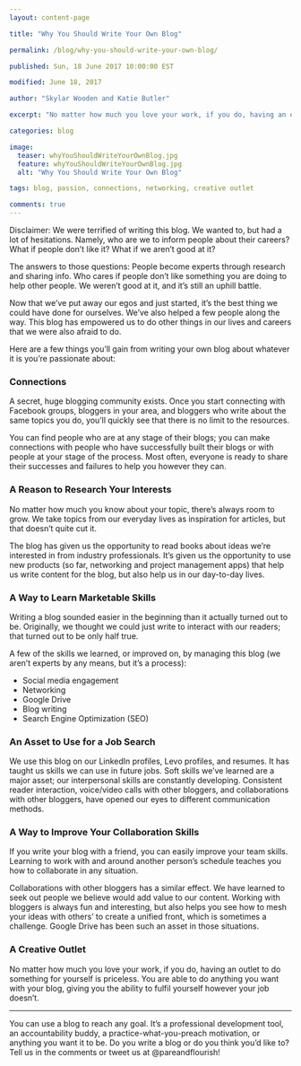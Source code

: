 ```yaml
---
layout: content-page

title: "Why You Should Write Your Own Blog"

permalink: /blog/why-you-should-write-your-own-blog/

published: Sun, 18 June 2017 10:00:00 EST

modified: June 18, 2017

author: "Skylar Wooden and Katie Butler"

excerpt: "No matter how much you love your work, if you do, having an outlet to do something for yourself is priceless. You are able to do anything you want with your blog, giving you the ability to fulfil yourself however your job doesn’t."

categories: blog

image:
  teaser: whyYouShouldWriteYourOwnBlog.jpg
  feature: whyYouShouldWriteYourOwnBlog.jpg
  alt: "Why You Should Write Your Own Blog"

tags: blog, passion, connections, networking, creative outlet

comments: true
---
```


Disclaimer: We were terrified of writing this blog. We wanted to, but had a lot of hesitations. Namely, who are we to inform people about their careers? What if people don’t like it? What if we aren’t good at it? 
 
The answers to those questions: People become experts through research and sharing info. Who cares if people don’t like something you are doing to help other people. We weren’t good at it, and it’s still an uphill battle. 
 
Now that we’ve put away our egos and just started, it’s the best thing we could have done for ourselves. We’ve also helped a few people along the way. This blog has empowered us to do other things in our lives and careers that we were also afraid to do. 
 
Here are a few things you’ll gain from writing your own blog about whatever it is you’re passionate about: 

### Connections
A secret, huge blogging community exists. Once you start connecting with Facebook groups, bloggers in your area, and bloggers who write about the same topics you do, you’ll quickly see that there is no limit to the resources. 
 
You can find people who are at any stage of their blogs; you can make connections with people who have successfully built their blogs or with people at your stage of the process. Most often, everyone is ready to share their successes and failures to help you however they can. 

### A Reason to Research Your Interests
No matter how much you know about your topic, there’s always room to grow. We take topics from our everyday lives as inspiration for articles, but that doesn’t quite cut it. 
 
The blog has given us the opportunity to read books about ideas we’re interested in from industry professionals. It’s given us the opportunity to use new products (so far, networking and project management apps) that help us write content for the blog, but also help us in our day-to-day lives. 

### A Way to Learn Marketable Skills
Writing a blog sounded easier in the beginning than it actually turned out to be. Originally, we thought we could just write to interact with our readers; that turned out to be only half true. 
 
A few of the skills we learned, or improved on, by managing this blog (we aren’t experts by any means, but it’s a process): 
<ul>
  <li>Social media engagement</li>
  <li>Networking</li>
  <li>Google Drive</li>
  <li>Blog writing</li>
  <li>Search Engine Optimization (SEO)</li>
</ul>

### An Asset to Use for a Job Search
We use this blog on our LinkedIn profiles, Levo profiles, and resumes. It has taught us skills we can use in future jobs. Soft skills we’ve learned are a major asset; our interpersonal skills are constantly developing. Consistent reader interaction, voice/video calls with other bloggers, and collaborations with other bloggers, have opened our eyes to different communication methods. 

### A Way to Improve Your Collaboration Skills
If you write your blog with a friend, you can easily improve your team skills. Learning to work with and around another person’s schedule teaches you how to collaborate in any situation. 
 
Collaborations with other bloggers has a similar effect. We have learned to seek out people we believe would add value to our content. Working with bloggers is always fun and interesting, but also helps you see how to mesh your ideas with others’ to create a unified front, which is sometimes a challenge. Google Drive has been such an asset in those situations. 

### A Creative Outlet
No matter how much you love your work, if you do, having an outlet to do something for yourself is priceless. You are able to do anything you want with your blog, giving you the ability to fulfil yourself however your job doesn’t.

<hr class="secondary">

You can use a blog to reach any goal. It’s a professional development tool, an accountability buddy, a practice-what-you-preach motivation, or anything you want it to be. Do you write a blog or do you think you’d like to? Tell us in the comments or tweet us at @pareandflourish! 
